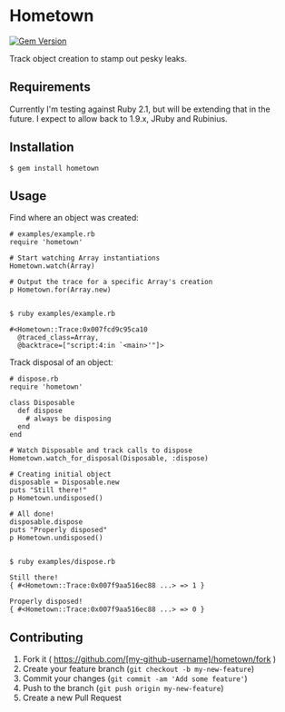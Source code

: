 # Hometown
[![Gem Version](https://badge.fury.io/rb/hometown.svg)](http://badge.fury.io/rb/hometown)

Track object creation to stamp out pesky leaks.

## Requirements
Currently I'm testing against Ruby 2.1, but will be extending that in the future. I expect to allow back to 1.9.x, JRuby and Rubinius.

## Installation

    $ gem install hometown

## Usage

Find where an object was created:

```
# examples/example.rb
require 'hometown'

# Start watching Array instantiations
Hometown.watch(Array)

# Output the trace for a specific Array's creation
p Hometown.for(Array.new)


$ ruby examples/example.rb

#<Hometown::Trace:0x007fcd9c95ca10
  @traced_class=Array,
  @backtrace=["script:4:in `<main>'"]>
```


Track disposal of an object:

```
# dispose.rb
require 'hometown'

class Disposable
  def dispose
    # always be disposing
  end
end

# Watch Disposable and track calls to dispose
Hometown.watch_for_disposal(Disposable, :dispose)

# Creating initial object
disposable = Disposable.new
puts "Still there!"
p Hometown.undisposed()

# All done!
disposable.dispose
puts "Properly disposed"
p Hometown.undisposed()


$ ruby examples/dispose.rb

Still there!
{ #<Hometown::Trace:0x007f9aa516ec88 ...> => 1 }

Properly disposed!
{ #<Hometown::Trace:0x007f9aa516ec88 ...> => 0 }
```

## Contributing

1. Fork it ( https://github.com/[my-github-username]/hometown/fork )
2. Create your feature branch (`git checkout -b my-new-feature`)
3. Commit your changes (`git commit -am 'Add some feature'`)
4. Push to the branch (`git push origin my-new-feature`)
5. Create a new Pull Request
